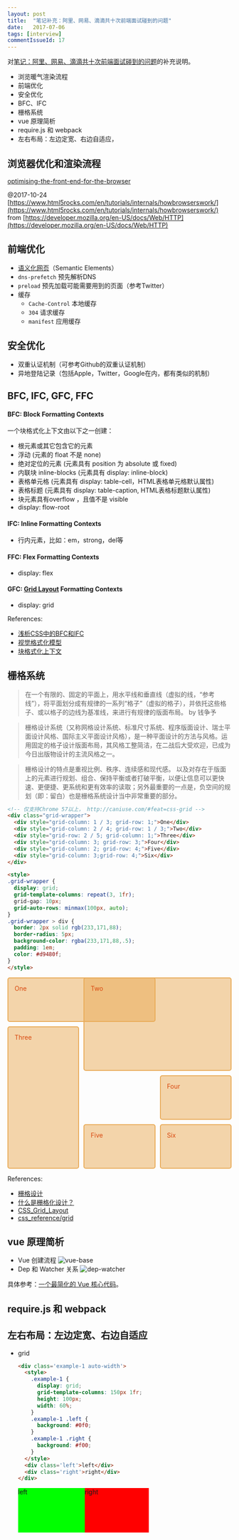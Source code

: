 ```yaml
---
layout: post
title:  "笔记补充：阿里、网易、滴滴共十次前端面试碰到的问题"
date:   2017-07-06
tags: [interview]
commentIssueId: 17
---
```


对[笔记：阿里、网易、滴滴共十次前端面试碰到的问题](https://zhoukekestar.github.io/notes/2017/06/07/interview-answers.html)的补充说明。
* 浏览暖气渲染流程
* 前端优化
* 安全优化
* BFC、IFC
* 栅格系统
* vue 原理简析
* require.js 和 webpack
* 左右布局：左边定宽、右边自适应，

## 浏览器优化和渲染流程
[optimising-the-front-end-for-the-browser](http://jinlong.github.io/2017/05/08/optimising-the-front-end-for-the-browser/)

@2017-10-24
[https://www.html5rocks.com/en/tutorials/internals/howbrowserswork/](https://www.html5rocks.com/en/tutorials/internals/howbrowserswork/) from [https://developer.mozilla.org/en-US/docs/Web/HTTP](https://developer.mozilla.org/en-US/docs/Web/HTTP)

## 前端优化
* [语义化网页](https://zhoukekestar.github.io/notes/2017/07/03/html5-semantic-elements.html)（Semantic Elements）
* `dns-prefetch` 预先解析DNS
* `preload` 预先加载可能需要用到的页面（参考Twitter）
* 缓存
  * `Cache-Control` 本地缓存
  * `304` 请求缓存
  * `manifest` 应用缓存

## 安全优化
* 双重认证机制（可参考Github的双重认证机制）
* 异地登陆记录（包括Apple，Twitter，Google在内，都有类似的机制）

## BFC, IFC, GFC, FFC

#### BFC: Block Formatting Contexts

一个块格式化上下文由以下之一创建：
* 根元素或其它包含它的元素
* 浮动 (元素的 float 不是 none)
* 绝对定位的元素 (元素具有 position 为 absolute 或 fixed)
* 内联块 inline-blocks (元素具有 display: inline-block)
* 表格单元格 (元素具有 display: table-cell，HTML表格单元格默认属性)
* 表格标题 (元素具有 display: table-caption, HTML表格标题默认属性)
* 块元素具有overflow ，且值不是 visible
* display: flow-root

#### IFC: Inline Formatting Contexts
* 行内元素，比如：em，strong，del等

#### FFC: Flex Formatting Contexts
* display: flex


#### GFC: [Grid Layout](https://developer.mozilla.org/en-US/docs/Web/CSS/CSS_Grid_Layout) Formatting Contexts
* display: grid

References:
* [浅析CSS中的BFC和IFC](http://www.cnblogs.com/Candybunny/p/6222939.html)
* [视觉格式化模型](https://developer.mozilla.org/zh-CN/docs/Web/Guide/CSS/Visual_formatting_model)
* [块格式化上下文](https://developer.mozilla.org/zh-CN/docs/Web/Guide/CSS/Block_formatting_context)

## 栅格系统

> 在一个有限的、固定的平面上，用水平线和垂直线（虚拟的线，“参考线”），将平面划分成有规律的一系列“格子”（虚拟的格子），并依托这些格子、或以格子的边线为基准线，来进行有规律的版面布局。 by 钱争予

> 栅格设计系统（又称网格设计系统、标准尺寸系统、程序版面设计、瑞士平面设计风格、国际主义平面设计风格），是一种平面设计的方法与风格。运用固定的格子设计版面布局，其风格工整简洁，在二战后大受欢迎，已成为今日出版物设计的主流风格之一。

> 栅格设计的特点是重视比例、秩序、连续感和现代感。 以及对存在于版面上的元素进行规划、组合、保持平衡或者打破平衡，以便让信息可以更快速、更便捷、更系统和更有效率的读取；另外最重要的一点是，负空间的规划（即：留白）也是栅格系统设计当中非常重要的部分。

```html
<!-- 仅支持Chrome 57以上， http://caniuse.com/#feat=css-grid -->
<div class="grid-wrapper">
  <div style="grid-column: 1 / 3; grid-row: 1;">One</div>
  <div style="grid-column: 2 / 4; grid-row: 1 / 3;">Two</div>
  <div style="grid-row: 2 / 5; grid-column: 1;">Three</div>
  <div style="grid-column: 3; grid-row: 3;">Four</div>
  <div style="grid-column: 2; grid-row: 4;">Five</div>
  <div style="grid-column: 3;grid-row: 4;">Six</div>
</div>

<style>
.grid-wrapper {
  display: grid;
  grid-template-columns: repeat(3, 1fr);
  grid-gap: 10px;
  grid-auto-rows: minmax(100px, auto);
}
.grid-wrapper > div {
  border: 2px solid rgb(233,171,88);
  border-radius: 5px;
  background-color: rgba(233,171,88,.5);
  padding: 1em;
  color: #d9480f;
}
</style>
```

<div class="grid-wrapper">
  <div style="grid-column: 1 / 3; grid-row: 1;">One</div>
  <div style="grid-column: 2 / 4; grid-row: 1 / 3;">Two</div>
  <div style="grid-row: 2 / 5; grid-column: 1;">Three</div>
  <div style="grid-column: 3; grid-row: 3;">Four</div>
  <div style="grid-column: 2; grid-row: 4;">Five</div>
  <div style="grid-column: 3;grid-row: 4;">Six</div>
</div>

<style>
.grid-wrapper {
  display: grid;
  grid-template-columns: repeat(3, 1fr);
  grid-gap: 10px;
  grid-auto-rows: minmax(100px, auto);
}
.grid-wrapper > div {
  border: 2px solid rgb(233,171,88);
  border-radius: 5px;
  background-color: rgba(233,171,88,.5);
  padding: 1em;
  color: #d9480f;
}
</style>

References:
* [栅格设计](https://zh.wikipedia.org/wiki/%E6%A0%85%E6%A0%BC%E8%AE%BE%E8%AE%A1)
* [什么是栅格化设计？](https://www.zhihu.com/question/19602912)
* [CSS_Grid_Layout](https://developer.mozilla.org/en-US/docs/Web/CSS/CSS_Grid_Layout)
* [css_reference/grid](https://tympanus.net/codrops/css_reference/grid)

## vue 原理简析

* Vue 创建流程
  ![vue-base](https://user-images.githubusercontent.com/7157346/27902223-852f21c2-6267-11e7-9db5-420a70bed0ca.jpg)
* Dep 和 Watcher 关系
![dep-watcher](https://user-images.githubusercontent.com/7157346/27902225-8675656e-6267-11e7-8769-6914a70cbf25.jpg)

具体参考：[一个最简化的 Vue 核心代码](https://github.com/zhoukekestar/toy-vue)。

## require.js 和 webpack

## 左右布局：左边定宽、右边自适应
<style>
.auto-width {
  animation-name: auto-width;
  animation-duration: 10s;
  animation-iteration-count: infinite;
  animation-timing-function: linear;
  box-sizing: border-box;
}
@keyframes auto-width {
  0 { width: 60%;}
  50% {width: 100%;}
  100% {width: 60%;}
}
</style>
  * grid
    ```html
    <div class='example-1 auto-width'>
      <style>
        .example-1 {
          display: grid;
          grid-template-columns: 150px 1fr;
          height: 100px;
          width: 60%;
        }
        .example-1 .left {
          background: #0f0;
        }
        .example-1 .right {
          background: #f00;
        }
      </style>
      <div class='left'>left</div>
      <div class='right'>right</div>
    </div>
    ```
    <div class='example-1 auto-width'>
      <style>
        .example-1 {
          display: grid;
          grid-template-columns: 150px 1fr;
          height: 100px;
          width: 60%;
        }
        .example-1 .left {
          background: #0f0;
        }
        .example-1 .right {
          background: #f00;
        }
      </style>
      <div class='left'>left</div>
      <div class='right'>right</div>
    </div>
